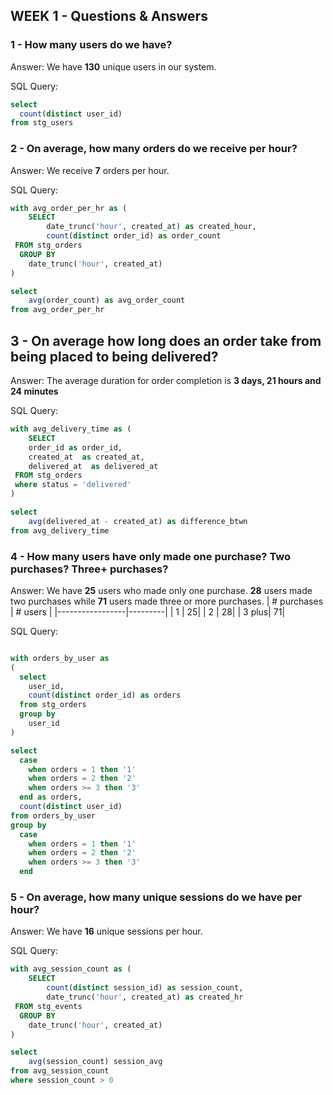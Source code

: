 ## WEEK 1 - Questions & Answers

### 1 - How many users do we have?
Answer: We have **130** unique users in our system.

SQL Query:
``` sql
select 
  count(distinct user_id)
from stg_users
```

### 2 - On average, how many orders do we receive per hour?
Answer: We receive **7** orders per hour.

SQL Query:
``` sql
with avg_order_per_hr as (
    SELECT 
        date_trunc('hour', created_at) as created_hour,
        count(distinct order_id) as order_count
 FROM stg_orders
  GROUP BY
    date_trunc('hour', created_at)
)

select 
    avg(order_count) as avg_order_count
from avg_order_per_hr
```

## 3 - On average how long does an order take from being placed to being delivered?
Answer: The average duration for order completion is **3 days, 21 hours and 24 minutes**

SQL Query:
``` sql
with avg_delivery_time as (
    SELECT 
    order_id as order_id,
    created_at  as created_at,
    delivered_at  as delivered_at
 FROM stg_orders
 where status = 'delivered'
)

select 
    avg(delivered_at - created_at) as difference_btwn
from avg_delivery_time
```

### 4 - How many users have only made one purchase? Two purchases? Three+ purchases?
Answer: We have **25** users who made only one purchase. **28** users made two purchases while **71** users made three or more purchases.
| # purchases     | # users |
|-----------------|---------|
|            1    |       25|
|            2    |       28|
|           3 plus|       71|

SQL Query:
``` sql

with orders_by_user as
(
  select
    user_id,
    count(distinct order_id) as orders
  from stg_orders
  group by 
    user_id
)

select
  case 
    when orders = 1 then '1'
    when orders = 2 then '2'
    when orders >= 3 then '3'
  end as orders,
  count(distinct user_id)
from orders_by_user
group by 
  case 
    when orders = 1 then '1'
    when orders = 2 then '2'
    when orders >= 3 then '3'
  end
```

### 5 - On average, how many unique sessions do we have per hour?
Answer: We have **16** unique sessions per hour.

SQL Query:
``` sql
with avg_session_count as (
    SELECT 
        count(distinct session_id) as session_count,
        date_trunc('hour', created_at) as created_hr
 FROM stg_events
  GROUP BY
    date_trunc('hour', created_at)
)

select 
    avg(session_count) session_avg
from avg_session_count
where session_count > 0
```
